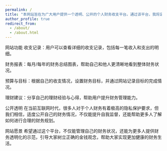 ```yaml
---
permalink: /
title: "本网站旨在为广大用户提供一个透明、公开的个人财务收支平台。通过该平台，我将定期发布自己的收入与支出情况，展示如何合理规划和管理个人财务，以期能够为他人提供参考与借鉴。"
author_profile: true
redirect_from: 
  - /about/
  - /about.html
---
```

网站功能
收支记录：用户可以查看详细的收支记录，包括每一笔收入和支出的明细。

  财务报表：每月/每年的财务总结图表，帮助自己和他人更清晰地看到整体财务状况。

  预算与目标：根据自己的收支情况，设置财务目标，并通过网站记录目标的完成情况。

  理财建议：分享自己的理财经验与心得，帮助用户提升财务管理能力。

公开透明
在当前互联网时代，很多人对于个人财务有着极高的隐私保护要求，但我们相信，适度公开自己的财务情况，不仅能提升自我监督，还能帮助更多人了解如何进行合理的财务规划。

网站愿景
希望通过这个平台，不仅能管理自己的财务状况，还能为更多人提供财务透明化的示范，引导大家树立正确的金钱观念，帮助大家实现更加健康的财务生活。



